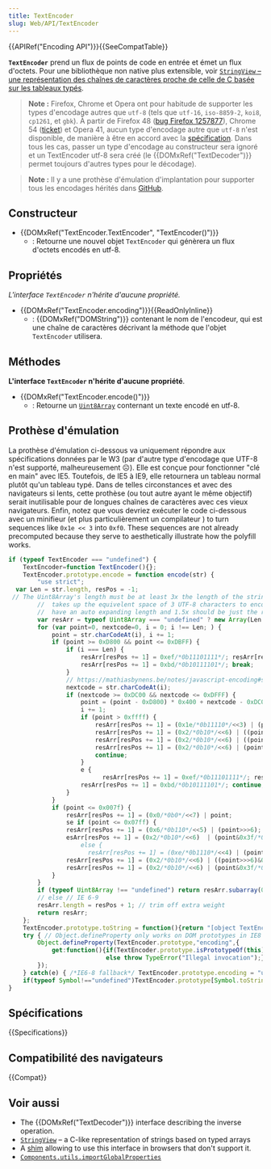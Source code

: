 ```yaml
---
title: TextEncoder
slug: Web/API/TextEncoder
---
```


{{APIRef("Encoding API")}}{{SeeCompatTable}}

**`TextEncoder`** prend un flux de points de code en entrée et émet un flux d'octets. Pour une bibliothèque non native plus extensible, voir [`StringView` – une représentation des chaînes de caractères proche de celle de C basée sur les tableaux typés](/fr/Add-ons/Code_snippets/StringView).

> **Note :** Firefox, Chrome et Opera ont pour habitude de supporter les types d'encodage autres que `utf-8` (tels que `utf-16`, `iso-8859-2`, `koi8`, `cp1261`, et `gbk`). À partir de Firefox 48 ([bug Firefox 1257877](https://bugzil.la/1257877)), Chrome 54 ([ticket](https://www.chromestatus.com/feature/5630760492990464)) et Opera 41, aucun type d'encodage autre que `utf-8` n'est disponible, de manière à être en accord avec la [spécification](https://www.w3.org/TR/encoding/#dom-textencoder). Dans tous les cas, passer un type d'encodage au constructeur sera ignoré et un TextEncoder utf-8 sera créé (le {{DOMxRef("TextDecoder")}} permet toujours d'autres types pour le décodage).

> **Note :** Il y a une prothèse d'émulation d'implantation pour supporter tous les encodages hérités dans [GitHub](https://github.com/inexorabletash/text-encoding).

## Constructeur

- {{DOMxRef("TextEncoder.TextEncoder", "TextEncoder()")}}
  - : Retourne une nouvel objet `TextEncoder` qui génèrera un flux d'octets encodés en utf-8.

## Propriétés

_L'interface `TextEncoder` n'hérite d'aucune propriété._

- {{DOMxRef("TextEncoder.encoding")}}{{ReadOnlyInline}}
  - : {{DOMxRef("DOMString")}} contenant le nom de l'encodeur, qui est une chaîne de caractères décrivant la méthode que l'objet `TextEncoder` utilisera.

## Méthodes

**L'interface `TextEncoder` n'hérite d'aucune propriété**.

- {{DOMxRef("TextEncoder.encode()")}}
  - : Retourne un [`Uint8Array`](/fr/docs/Web/JavaScript/Typed_arrays/Uint8Array) conternant un texte encodé en utf-8.

## Prothèse d'émulation

La prothèse d'émulation ci-dessous va uniquement répondre aux spécifications données par le W3 (par d'autre type d'encodage que UTF-8 n'est supporté, malheureusement ☹). Elle est conçue pour fonctionner "clé en main" avec IE5. Toutefois, de IE5 à IE9, elle retournera un tableau normal plutôt qu'un tableau typé. Dans de telles circonstances et avec des navigateurs si lents, cette prothèse (ou tout autre ayant le même objectif) serait inutilisable pour de longues chaînes de caractères avec ces vieux navigateurs. Enfin, notez que vous devriez exécuter le code ci-dessous avec un minifieur (et plus particulièrement un compilateur ) to turn sequences like `0x1e << 3` into `0xf0`. These sequences are not already precomputed because they serve to aesthetically illustrate how the polyfill works.

```js
if (typeof TextEncoder === "undefined") {
    TextEncoder=function TextEncoder(){};
    TextEncoder.prototype.encode = function encode(str) {
        "use strict";
  var Len = str.length, resPos = -1;
 // The Uint8Array's length must be at least 3x the length of the string because an invalid UTF-16
        //  takes up the equivelent space of 3 UTF-8 characters to encode it properly. However, Array's
        //  have an auto expanding length and 1.5x should be just the right balance for most uses.
        var resArr = typeof Uint8Array === "undefined" ? new Array(Len * 1.5) : new Uint8Array(Len * 3);
        for (var point=0, nextcode=0, i = 0; i !== Len; ) {
            point = str.charCodeAt(i), i += 1;
            if (point >= 0xD800 && point <= 0xDBFF) {
                if (i === Len) {
                    resArr[resPos += 1] = 0xef/*0b11101111*/; resArr[resPos += 1] = 0xbf/*0b10111111*/;
                    resArr[resPos += 1] = 0xbd/*0b10111101*/; break;
                }
                // https://mathiasbynens.be/notes/javascript-encoding#surrogate-formulae
                nextcode = str.charCodeAt(i);
                if (nextcode >= 0xDC00 && nextcode <= 0xDFFF) {
                    point = (point - 0xD800) * 0x400 + nextcode - 0xDC00 + 0x10000;
                    i += 1;
                    if (point > 0xffff) {
                        resArr[resPos += 1] = (0x1e/*0b11110*/<<3) | (point>>>18);
                        resArr[resPos += 1] = (0x2/*0b10*/<<6) | ((point>>>12)&0x3f/*0b00111111*/);
                        resArr[resPos += 1] = (0x2/*0b10*/<<6) | ((point>>>6)&0x3f/*0b00111111*/);
                        resArr[resPos += 1] = (0x2/*0b10*/<<6) | (point&0x3f/*0b00111111*/);
                        continue;
                    }
                    e {
                          resArr[resPos += 1] = 0xef/*0b11101111*/; resArr[resPos += 1] = 0xbf/*0b10111111*/;
                    resArr[resPos += 1] = 0xbd/*0b10111101*/; continue;
                }
            }
            if (point <= 0x007f) {
                resArr[resPos += 1] = (0x0/*0b0*/<<7) | point;
                se if (point <= 0x07ff) {
                resArr[resPos += 1] = (0x6/*0b110*/<<5) | (point>>>6);
                esArr[resPos += 1] = (0x2/*0b10*/<<6)  | (point&0x3f/*0
                    else {
                      resArr[resPos += 1] = (0xe/*0b1110*/<<4) | (point>>>12);
                resArr[resPos += 1] = (0x2/*0b10*/<<6) | ((point>>>6)&0x3f/*0b00111111*/);
                resArr[resPos += 1] = (0x2/*0b10*/<<6) | (point&0x3f/*0b00111111*/);
            }
        }
        if (typeof Uint8Array !== "undefined") return resArr.subarray(0, resPos + 1);
        // else // IE 6-9
        resArr.length = resPos + 1; // trim off extra weight
        return resArr;
    };
    TextEncoder.prototype.toString = function(){return "[object TextEncoder]"};
    try { // Object.defineProperty only works on DOM prototypes in IE8
        Object.defineProperty(TextEncoder.prototype,"encoding",{
            get:function(){if(TextEncoder.prototype.isPrototypeOf(this)) return"utf-8";
                           else throw TypeError("Illegal invocation");}
        });
    } catch(e) { /*IE6-8 fallback*/ TextEncoder.prototype.encoding = "utf-8"; }
    if(typeof Symbol!=="undefined")TextEncoder.prototype[Symbol.toStringTag]="TextEncoder";
}
```

## Spécifications

{{Specifications}}

## Compatibilité des navigateurs

{{Compat}}

## Voir aussi

- The {{DOMxRef("TextDecoder")}} interface describing the inverse operation.
- [`StringView`](/fr/Add-ons/Code_snippets/StringView) – a C-like representation of strings based on typed arrays
- A [shim](https://github.com/inexorabletash/text-encoding) allowing to use this interface in browsers that don't support it.
- [`Components.utils.importGlobalProperties`](/fr/docs/Components.utils.importGlobalProperties)
